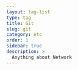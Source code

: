 ```yaml
---
layout: tag-list
type: tag
title: Git
slug: git
category: etc
order: 1
sidebar: true
description: >
  Anything about Network
---
```

